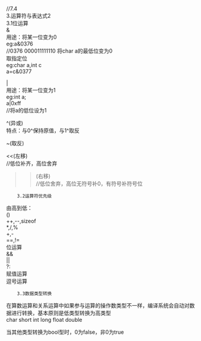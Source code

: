 //7.4  
                3.运算符与表达式2   
        3.1位运算  
&  
用途：将某一位变为0  
eg:a&0376  
//0376  000011111110  将char a的最低位变为0  
取指定位  
eg:char a,int c  
a=c&0377  

|  
用途：将某一位变为1  
eg:int a;  
   a|0xff  
   //将a的低位设为1  

^(异或)  
特点：与0^保持原值，与1^取反  

~(取反)  
 
<<(左移)  
//低位补齐，高位舍弃  

>>(右移)  
//低位舍弃，高位无符号补0，有符号补符号位  

        3.2运算符优先级  
由高到低：  
()   
++,--,sizeof   
*,/,%  
+,-  
==,!=  
位运算  
&&  
||  
?:  
赋值运算  
逗号运算  

        3.3数据类型转换  
在算数运算和关系运算中如果参与运算的操作数类型不一样，编译系统会自动对数据进行转换，基本原则是低类型转换为高类型  
char short int long float double   

当其他类型转换为bool型时，0为false，非0为true  
